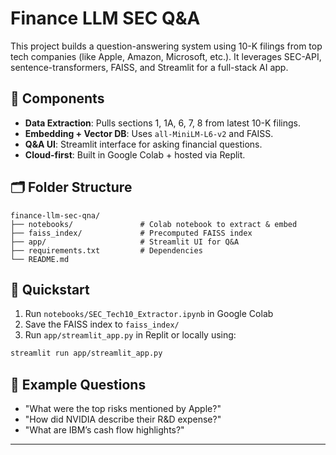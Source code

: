 # Finance LLM SEC Q&A

This project builds a question-answering system using 10-K filings from top tech companies (like Apple, Amazon, Microsoft, etc.). It leverages SEC-API, sentence-transformers, FAISS, and Streamlit for a full-stack AI app.

## 🔧 Components

- **Data Extraction**: Pulls sections 1, 1A, 6, 7, 8 from latest 10-K filings.
- **Embedding + Vector DB**: Uses `all-MiniLM-L6-v2` and FAISS.
- **Q&A UI**: Streamlit interface for asking financial questions.
- **Cloud-first**: Built in Google Colab + hosted via Replit.

## 🗂️ Folder Structure

```
finance-llm-sec-qna/
├── notebooks/               # Colab notebook to extract & embed
├── faiss_index/             # Precomputed FAISS index
├── app/                     # Streamlit UI for Q&A
├── requirements.txt         # Dependencies
└── README.md
```

## 🚀 Quickstart

1. Run `notebooks/SEC_Tech10_Extractor.ipynb` in Google Colab
2. Save the FAISS index to `faiss_index/`
3. Run `app/streamlit_app.py` in Replit or locally using:
```bash
streamlit run app/streamlit_app.py
```

## 🧠 Example Questions

- "What were the top risks mentioned by Apple?"
- "How did NVIDIA describe their R&D expense?"
- "What are IBM’s cash flow highlights?"

---
